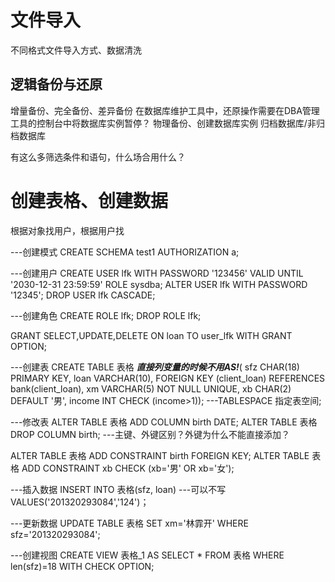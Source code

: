 # 文件导入
不同格式文件导入方式、数据清洗

## 逻辑备份与还原
增量备份、完全备份、差异备份
在数据库维护工具中，还原操作需要在DBA管理工具的控制台中将数据库实例暂停？
物理备份、创建数据库实例
归档数据库/非归档数据库

有这么多筛选条件和语句，什么场合用什么？




# 创建表格、创建数据
根据对象找用户，根据用户找

---创建模式
CREATE SCHEMA test1 AUTHORIZATION a;

---创建用户
CREATE USER lfk WITH PASSWORD '123456' VALID UNTIL '2030-12-31 23:59:59' ROLE sysdba;
ALTER USER lfk WITH PASSWORD '12345';
DROP USER lfk CASCADE;

---创建角色
CREATE ROLE lfk;
DROP ROLE lfk;

GRANT SELECT,UPDATE,DELETE ON loan TO user_lfk WITH GRANT OPTION;


---创建表
CREATE TABLE 表格 ***直接列变量的时候不用AS!***(
sfz CHAR(18) PRIMARY KEY,
loan VARCHAR(10),
FOREIGN KEY (client_loan) REFERENCES bank(client_loan),
xm VARCHAR(5) NOT NULL UNIQUE,
xb CHAR(2) DEFAULT '男',
income INT CHECK (income>1)); ---TABLESPACE 指定表空间;

---修改表
ALTER TABLE 表格 ADD COLUMN birth DATE;
ALTER TABLE 表格 DROP COLUMN birth;
---主键、外键区别？外键为什么不能直接添加？

ALTER TABLE 表格 ADD CONSTRAINT birth FOREIGN KEY;
ALTER TABLE 表格 ADD CONSTRAINT xb  CHECK (xb='男' OR xb='女');


---插入数据
INSERT INTO 表格(sfz, loan) ---可以不写
VALUES('201320293084','124')；

---更新数据
UPDATE TABLE 表格
SET xm='林霏开'
WHERE sfz='201320293084';


---创建视图
CREATE VIEW 表格_1 AS
SELECT * FROM 表格 WHERE len(sfz)=18
WITH CHECK OPTION;

